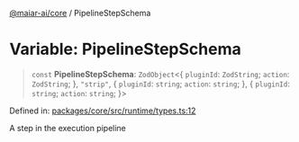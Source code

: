 [@maiar-ai/core](../index.md) / PipelineStepSchema

# Variable: PipelineStepSchema

> `const` **PipelineStepSchema**: `ZodObject`\<\{ `pluginId`: `ZodString`; `action`: `ZodString`; \}, `"strip"`, \{ `pluginId`: `string`; `action`: `string`; \}, \{ `pluginId`: `string`; `action`: `string`; \}\>

Defined in: [packages/core/src/runtime/types.ts:12](https://github.com/UraniumCorporation/maiar-ai/blob/main/packages/core/src/runtime/types.ts#L12)

A step in the execution pipeline
